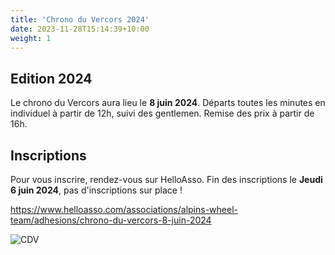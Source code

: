 ```yaml
---
title: 'Chrono du Vercors 2024'
date: 2023-11-28T15:14:39+10:00
weight: 1
---
```


## Edition 2024

Le chrono du Vercors aura lieu le **8 juin 2024**. Départs toutes les minutes en individuel à partir de 12h, suivi des gentlemen. Remise des prix à partir de 16h. 

## Inscriptions

Pour vous inscrire, rendez-vous sur HelloAsso. Fin des inscriptions le **Jeudi 6 juin 2024**, pas d'inscriptions sur place !

https://www.helloasso.com/associations/alpins-wheel-team/adhesions/chrono-du-vercors-8-juin-2024

![CDV](/images/chrono/chrono_2024.png)
